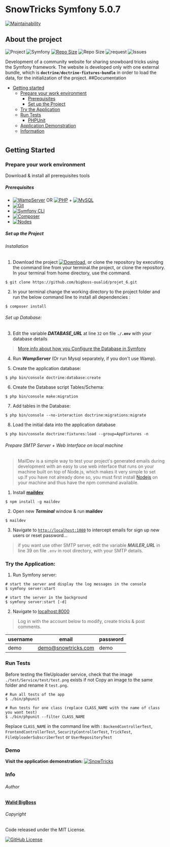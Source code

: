 # SnowTricks Symfony 5.0.7

[![Maintainability](https://api.codeclimate.com/v1/badges/a744ca7deb74463ec50a/maintainability)](https://codeclimate.com/github/bigboss-oualid/projet_6/maintainability)

## About the project

![Project](https://img.shields.io/badge/Project-6-FF4500.svg)
![Symfony](https://img.shields.io/badge/Symfony-v5.0.7-45CB3E)
[![Repo Size](https://img.shields.io/github/repo-size/bigboss-oualid/projet_6?label=Repo+Size)](https://github.com/bigboss-oualid/projet_6/tree/master)
![Repo Size](https://img.shields.io/w3c-validation/html?preset=HTML%2C%20SVG%201.1%2C%20MathML%203.0%2C%20ITS%202.0&targetUrl=https%3A%2F%2Fsnowtricks.it-bigboss.de)
![request](https://img.shields.io/github/issues-pr-closed/bigboss-oualid/projet_6?color=33FFCC)
![Issues](https://img.shields.io/github/issues-closed/bigboss-oualid/projet_6?logo=logo)

Development of a community website for sharing snowboard tricks using the Symfony framework. The website is developed only with one external bundle, which is **```doctrine/doctrine-fixtures-bundle```** in order to load the data, for the initialization of the project.
##Documentation
* [Getting started](#getting-started)
  * [Prepare your work environment](#prepare-your-work-environment)
    * [Prerequisites](#prerequisites)
    * [Set up the Project](#set-up-the-project)
  * [Try the Application](#try-the-application)
  * [Run Tests](#run-tests)
    * [PHPUnit](#phpunit)
  * [Application Demonstration](#demo)
  * [Information](#info)
#

## Getting Started

### Prepare your work environment

Download & install all prerequisites tools

##### Prerequisites
* [![WampServer](https://img.shields.io/badge/WampServer-v3.2.0-F70094)](https://www.wampserver.com/) OR [![PHP](https://img.shields.io/badge/PHP-%3E%3D7.4.7-7377AD)](https://www.php.net/manual/fr/install.php) + [![MySQL](https://img.shields.io/badge/MySQL-v8.0.19-DF6900)](https://dev.mysql.com/downloads/mysql/#downloads)
* [![Git](https://img.shields.io/badge/Git-v2.27-E94E31)](https://git-scm.com/download)
* [![Symfony CLI](https://img.shields.io/badge/Symfony_CLI-v4.20-000000)](https://symfony.com/download)
* [![Composer](https://img.shields.io/badge/Composer-v1.10.13-5F482F)](https://getcomposer.org/download)
* [![Nodes](https://img.shields.io/badge/Nodejs-v14.5.0-026E00)](https://nodejs.org)

##### Set up the Project
###### Installation
1. Download the project [![Download](https://img.shields.io/badge/-Here-D3D345)](https://codeload.github.com/bigboss-oualid/projet_6/zip/master "click to start download"), or clone the repository by executing the command line from your terminal.the project, or clone the repository. In your terminal from home directory, use the command.
```shell
$ git clone https://github.com/bigboss-oualid/projet_6.git
```

2. In your terminal change the working directory to the project folder and run the below command line to install all dependencies :
```shell 
$ composer install
```


###### Set up Database:
3. Edit the variable ***DATABASE_URL*** at line ``32`` on file **```./.env```** with your database details
 
 > [More info about how you Configure the Database in Symfony](https://symfony.com/doc/current/doctrine.html#configuring-the-database)
 
4. Run ***WampServer*** (Or run Mysql separately, if you don't use Wamp).

5. Create the application database: 
```shell 
$ php bin/console doctrine:database:create
```
6. Create the Database script Tables/Schema:
```shell
$ php bin/console make:migration
```

7. Add tables in the Database:
```shell 
$ php bin/console --no-interaction doctrine:migrations:migrate
```

8. Load the initial data into the application database
```shell 
$ php bin/console doctrine:fixtures:load --group=AppFixtures -n
```

###### Prepare SMTP Server + Web Interface on local machine
> MailDev is a simple way to test your project's generated emails during development with an easy to use web interface
 that runs on your machine built on top of Node.js, which makes it very simple to set up.If you have not already done so, you must first install [Nodejs](https://nodejs.org/fr/) on your machine and thus have the npm command available.

1. Install **[maildev](https://maildev.github.io/maildev/)**
```shell 
$ npm install -g maildev
```
2. Open new ***Terminal*** window & run **maildev**

```shell 
$ maildev
```
3. Navigate to [```http://localhost:1080```](http://localhost:1080) to intercept emails for sign up new users or reset password...

> if you want use other SMTP server, edit the variable ***MAILER_URL*** in line 39 on file ```.env``` in root directory, with your SMTP details. 


### Try the Application:
1. Run Symfony server:
```shell 
# start the server and display the log messages in the console
$ symfony server:start
 
# start the server in the background
$ symfony server:start [-d] 
```
2. Navigate to [localhost:8000](http://localhost:8000) 
> Log in with the account below to modify, create tricks & post comments.

username | email               | password
-------- | ------------------- | --------
demo     | demo@snowtricks.com | demo  
 
### Run Tests
Before testing the fileUploader service, check that the image `./test/Service/test/test.png` exists if not Copy an 
image to the same folder and rename it `test.png`.
```shell
# Run all tests of the app
$ ./bin/phpunit

# Run tests for one class (replace CLASS_NAME with the name of class you want test)
$ ./bin/phpunit --filter CLASS_NAME
```

Replace ``CLASS_NAME`` in the command line with :
`BackendControllerTest`, `FrontendControllerTest`, `SecurityControllerTest`, `TrickTest`, `FileUploaderSubscriberTest` or `UserRepositoryTest`

### Demo
**Visit the application demonstration:**  [![SnowTricks](https://img.shields.io/badge/-SnowTricks-FF4500.svg)](https://snowtricks.it-bigboss.de/ "Jimmy Sweat")

### Info 
###### Author
[**Walid BigBoss**](https://it-bigboss.de)

###### Copyright

Code released under the MIT License.

[![GitHub License](https://img.shields.io/github/license/bigboss-oualid/projet_6.svg?label=License)](https://github.com/bigboss-oualid/projet_6/blob/master/LICENSE.md)
